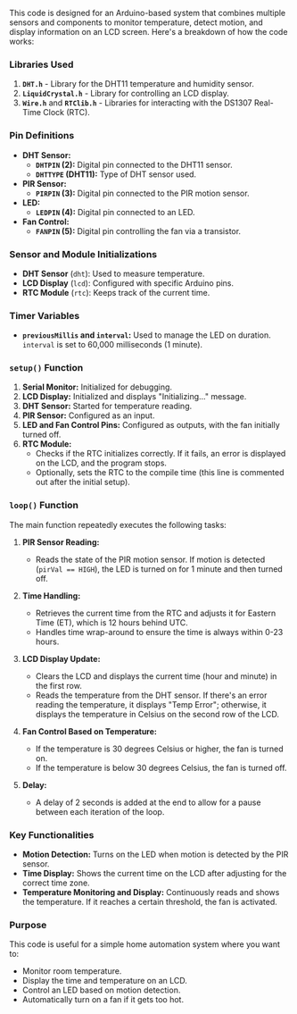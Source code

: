 This code is designed for an Arduino-based system that combines multiple sensors and components to monitor temperature, detect motion, and display information on an LCD screen. Here's a breakdown of how the code works:

### Libraries Used
1. **`DHT.h`** - Library for the DHT11 temperature and humidity sensor.
2. **`LiquidCrystal.h`** - Library for controlling an LCD display.
3. **`Wire.h`** and **`RTClib.h`** - Libraries for interacting with the DS1307 Real-Time Clock (RTC).

### Pin Definitions
- **DHT Sensor:**
  - **`DHTPIN` (2):** Digital pin connected to the DHT11 sensor.
  - **`DHTTYPE` (DHT11):** Type of DHT sensor used.
- **PIR Sensor:**
  - **`PIRPIN` (3):** Digital pin connected to the PIR motion sensor.
- **LED:**
  - **`LEDPIN` (4):** Digital pin connected to an LED.
- **Fan Control:**
  - **`FANPIN` (5):** Digital pin controlling the fan via a transistor.

### Sensor and Module Initializations
- **DHT Sensor** (`dht`): Used to measure temperature.
- **LCD Display** (`lcd`): Configured with specific Arduino pins.
- **RTC Module** (`rtc`): Keeps track of the current time.

### Timer Variables
- **`previousMillis` and `interval`:** Used to manage the LED on duration. `interval` is set to 60,000 milliseconds (1 minute).

### `setup()` Function
1. **Serial Monitor:** Initialized for debugging.
2. **LCD Display:** Initialized and displays "Initializing..." message.
3. **DHT Sensor:** Started for temperature reading.
4. **PIR Sensor:** Configured as an input.
5. **LED and Fan Control Pins:** Configured as outputs, with the fan initially turned off.
6. **RTC Module:** 
   - Checks if the RTC initializes correctly. If it fails, an error is displayed on the LCD, and the program stops.
   - Optionally, sets the RTC to the compile time (this line is commented out after the initial setup).

### `loop()` Function
The main function repeatedly executes the following tasks:

1. **PIR Sensor Reading:**
   - Reads the state of the PIR motion sensor. If motion is detected (`pirVal == HIGH`), the LED is turned on for 1 minute and then turned off.

2. **Time Handling:**
   - Retrieves the current time from the RTC and adjusts it for Eastern Time (ET), which is 12 hours behind UTC.
   - Handles time wrap-around to ensure the time is always within 0-23 hours.

3. **LCD Display Update:**
   - Clears the LCD and displays the current time (hour and minute) in the first row.
   - Reads the temperature from the DHT sensor. If there's an error reading the temperature, it displays "Temp Error"; otherwise, it displays the temperature in Celsius on the second row of the LCD.

4. **Fan Control Based on Temperature:**
   - If the temperature is 30 degrees Celsius or higher, the fan is turned on.
   - If the temperature is below 30 degrees Celsius, the fan is turned off.

5. **Delay:**
   - A delay of 2 seconds is added at the end to allow for a pause between each iteration of the loop.

### Key Functionalities
- **Motion Detection:** Turns on the LED when motion is detected by the PIR sensor.
- **Time Display:** Shows the current time on the LCD after adjusting for the correct time zone.
- **Temperature Monitoring and Display:** Continuously reads and shows the temperature. If it reaches a certain threshold, the fan is activated.
  
### Purpose
This code is useful for a simple home automation system where you want to:
- Monitor room temperature.
- Display the time and temperature on an LCD.
- Control an LED based on motion detection.
- Automatically turn on a fan if it gets too hot.
